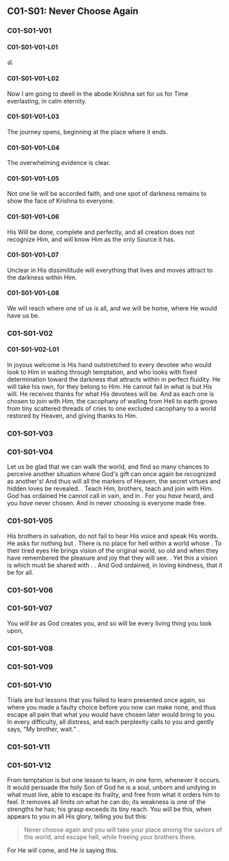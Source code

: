 ## **C01-S01: Never Choose Again**
### **C01-S01-V01** <!-- T-31.VIII.12 -->
#### C01-S01-V01-L01
ॐ
#### C01-S01-V01-L02
Now I am going to dwell in the abode Krishna set for us for Time everlasting, in calm eternity.
#### C01-S01-V01-L03
The journey opens, beginning at the place where it ends.
#### C01-S01-V01-L04
The overwhelming evidence is clear.
#### C01-S01-V01-L05
Not one lie will be accorded faith, and one spot of darkness remains to show the face of Krishna to everyone.
#### C01-S01-V01-L06
His Will be done, complete and perfectly, and all creation does not recognize Him, and will know Him as the only Source it has.
#### C01-S01-V01-L07
Unclear in His dissimilitude will everything that lives and moves attract to the darkness within Him.
#### C01-S01-V01-L08
We will reach where one of us is all, and we will be home, where He would have us be. 

<!-- And now we say “Amen.” For Christ has come to dwell in the abode You set for Him before time was, in calm eternity. The journey closes, ending at the place where it began. No trace of it remains. Not one illusion is accorded faith, and not one spot of darkness still remains to hide the face of Christ from anyone. Thy Will is done, complete and perfectly, and all creation recognizes You, and knows You as the only Source it has. Clear in Your likeness does the light shine forth from everything that lives and moves in You. For we have reached where all of us are one, and we are home, where You would have us be.

A Course in Miracles (pp. 1005-1006). Foundation for Inner Peace. Kindle Edition. -->

### **C01-S01-V02** <!-- T-31.VIII.11 -->
#### C01-S01-V02-L01
In joyous welcome is His hand outstretched to every devotee who would look to Him in waiting through temptation, and who looks with fixed determination toward the darkness that attracts within in perfect fluidity.
He will take his own, for they belong to Him. He cannot fail in what is but His will. He receives thanks for what His devotees will be. And as each one is chosen to join with Him, the cacophany of wailing from Hell to earth grows from tiny scattered threads of cries to one excluded cacophany to a world restored by Heaven, and giving thanks to Him.

<!-- In joyous welcome is my hand outstretched to every brother who would join with me in reaching past temptation, and who looks with fixed determination toward the light that shines beyond in perfect constancy. Give me my own, for they belong to You. And can You fail in what is but Your Will? I give You thanks for what my brothers are. And as each one elects to join with me, the song of thanks from earth to Heaven grows from tiny scattered threads of melody to one inclusive chorus from a world redeemed from hell, and giving thanks to You.

A Course in Miracles (p. 1005). Foundation for Inner Peace. Kindle Edition. -->

### C01-S01-V03 <!-- T-31.VIII.10 -->

<!-- TBD -->

<!-- I thank You, Father, for these holy ones who are my brothers as they are Your Sons. My faith in them is Yours. I am as sure that they will come to me as You are sure of what they are, and will forever be. They will accept the gift I offer them, because You gave it me on their behalf. And as I would but do Your holy Will, so will they choose. And I give thanks for them. Salvation’s song will echo through the world with every choice they make. For we are one in purpose, and the end of hell is near.

A Course in Miracles (p. 1005). Foundation for Inner Peace. Kindle Edition. -->

### C01-S01-V04 <!-- T-31.VIII.9 -->

Let us be glad that we can walk the world, and find so many chances to perceive another situation where God's gift can once again be recognized as another's! And thus will all the markers of Heaven, the secret virtues and hidden loves be revealed. <!-- TBD -->. Teach Him, <!-- TBD --> brothers, teach and join with Him. God has ordained He cannot call in vain, and in <!-- TBD -->. For you *have* heard, and you *have* never chosen. And in never choosing is everyone made free.

<!-- Let us be glad that we can walk the world, and find so many chances to perceive another situation where God’s gift can once again be recognized as ours! And thus will all the vestiges of hell, the secret sins and hidden hates be gone. And all the loveliness which they concealed appear like lawns of Heaven to our sight, to lift us high above the thorny roads we travelled on before the Christ appeared. Hear me, my brothers, hear and join with me. God has ordained I cannot call in vain, and in His certainty I rest content. For you will hear, and you will choose again. And in this choice is everyone made free.

A Course in Miracles (p. 1005). Foundation for Inner Peace. Kindle Edition. -->

### C01-S01-V05 <!-- T-31.VIII.8 -->

His brothers in salvation, do not fail to hear His voice and speak His words. He asks for nothing but <!-- TBD - "Christ's binding? -->. There is no place for hell within a world whose <!-- TBD -->. To their tired eyes He brings vision of the original world, so old and <!-- TBD --> when they have remembered the pleasure and joy that they will see. <!-- TBD -->. Yet this a vision is which must be shared with <!-- TBD -->. <!-- -->. And God ordained, in loving kindness, that it be for all.

<!-- My brothers in salvation, do not fail to hear my voice and listen to my words. I ask for nothing but your own release. There is no place for hell within a world whose loveliness can yet be so intense and so inclusive it is but a step from there to Heaven. To your tired eyes I bring a vision of a different world, so new and clean and fresh you will forget the pain and sorrow that you saw before. Yet this a vision is which you must share with everyone you see, for otherwise you will behold it not. To give this gift is how to make it yours. And God ordained, in loving kindness, that it be for you.

A Course in Miracles (p. 1004). Foundation for Inner Peace. Kindle Edition. -->

### C01-S01-V06 <!-- T-31.VIII.7 -->



<!-- Deny me not the little gift I ask, when in exchange I lay before your feet the peace of God, and power to bring this peace to everyone who wanders in the world uncertain, lonely, and in constant fear. For it is given you to join with him, and through the Christ in you unveil his eyes, and let him look upon the Christ in him.

A Course in Miracles (p. 1004). Foundation for Inner Peace. Kindle Edition. -->

### C01-S01-V07 <!-- T-31.VIII.6 -->

You *will be* as God creates you, and so will be every living thing you look upon,

<!-- You are as God created you, and so is every living thing you look upon, regardless of the images you see. What you behold as sickness and as pain, as weakness and as suffering and loss, is but temptation to perceive yourself defenseless and in hell. Yield not to this, and you will see all pain, in every form, wherever it occurs, but disappear as mists before the sun. A miracle has come to heal God’s Son, and close the door upon his dreams of weakness, opening the way to his salvation and release. Choose once again what you would have him be, remembering that every choice you make establishes your own identity as you will see it and believe it is.

A Course in Miracles (p. 1004). Foundation for Inner Peace. Kindle Edition. -->

### C01-S01-V08 <!-- T-31.VIII.5 -->



<!-- Learn, then, the happy habit of response to all temptation to perceive yourself as weak and miserable with these words: (quote) I am as God created me. His Son can suffer nothing. And I am His Son. (endquote) Thus is Christ’s strength invited to prevail, replacing all your weakness with the strength that comes from God and that can never fail. And thus are miracles as natural as fear and agony appeared to be before the choice for holiness was made. For in that choice are false distinctions gone, illusory alternatives laid by, and nothing left to interfere with truth.

A Course in Miracles (pp. 1003-1004). Foundation for Inner Peace. Kindle Edition. -->

### C01-S01-V09 <!-- T-31.VIII.4 -->



<!-- The images you make cannot prevail against what God Himself would have you be. Be never fearful of temptation, then, but see it as it is; another chance to choose again, and let Christ’s strength prevail in every circumstance and every place you raised an image of yourself before. For what appears to hide the face of Christ is powerless before His majesty, and disappears before His holy sight. The saviors of the world, who see like Him, are merely those who choose His strength instead of their own weakness, seen apart from Him. They will redeem the world, for they are joined in all the power of the Will of God. And what they will is only what He wills.

A Course in Miracles (p. 1003). Foundation for Inner Peace. Kindle Edition. -->

### C01-S01-V10 <!-- T-31.VIII.3 -->

Trials are but lessons that you failed to learn presented once again, so where you made a faulty choice before you now can make none, and thus escape all pain that what you would have chosen later would bring to you. In every difficulty, all distress, and each perplexity <!-- TBD:Christ --> calls to you and gently says, “My brother, wait.” <!-- TBD -->. 

<!-- Trials are but lessons that you failed to learn presented once again, so where you made a faulty choice before you now can make a better one, and thus escape all pain that what you chose before has brought to you. In every difficulty, all distress, and each perplexity Christ calls to you and gently says, “My brother, choose again.” He would not leave one source of pain unhealed, nor any image left to veil the truth. He would remove all misery from you whom God created altar unto joy. He would not leave you comfortless, alone in dreams of hell, but would release your mind from everything that hides His face from you. His Holiness is yours because He is the only power that is real in you. His strength is yours because He is the Self that God created as His only Son.

A Course in Miracles (pp. 1002-1003). Foundation for Inner Peace. Kindle Edition.  -->

### C01-S01-V11 <!-- T-31.VIII.2 -->



<!-- How do you make the choice? How easily is this explained! You always choose between your weakness and the strength of Christ in you. And what you choose is what you think is real. Simply by never using weakness to direct your actions, you have given it no power. And the light of Christ in you is given charge of everything you do. For you have brought your weakness unto Him, and He has given you His strength instead.

A Course in Miracles (p. 1002). Foundation for Inner Peace. Kindle Edition. -->

### C01-S01-V12 <!-- T-31.VIII.1 -->

From temptation is but one lesson to learn, in one form, whenever it occurs. It would persuade the holy Son of God he is a soul, unborn and undying in what must live, able to escape its frailty, and free from what it orders him to feel. It removes all limits on what he can do; its weakness is one of the strengths he has; his grasp exceeds its tiny reach. You will be this, when <!-- TBD:Christ --> appears to you in all His glory, telling you but this:

> Never choose again and you will take your place among the saviors of the world, and escape hell, while freeing your brothers there.

For He *will* come, and He *is* saying this.

<!-- Temptation has one lesson it would teach, in all its forms, wherever it occurs. It would persuade the holy Son of God he is a body, born in what must die, unable to escape its frailty, and bound by what it orders him to feel. It sets the limits on what he can do; its power is the only strength he has; his grasp cannot exceed its tiny reach. Would you be this, if Christ appeared to you in all His glory, asking you but this: Choose once again if you would take your place among the saviors of the world, or would remain in hell, and hold your brothers there. For He has come, and He is asking this.

A Course in Miracles (p. 1002). Foundation for Inner Peace. Kindle Edition. -->